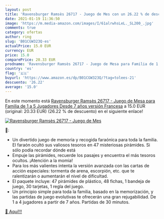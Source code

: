 ```yaml
---
layout: post
title: 'Ravensburger Ramsès 26717 - Juego de Mes con un 26.22 % de descuento'
date: 2021-01-19 11:36:50
image: 'https://m.media-amazon.com/images/I/61alrwhsLeL._SL200_.jpg'
comments: true
category: ofertas
author: ring
slug: 'B01CGW323Q-es'
actualPrice: 15.0 EUR
currency: EUR
price: 15.0
comparePrice: 20.33 EUR
prodname: 'Ravensburger Ramsès 26717 - Juego de Mesa para Familia de 1 a 5 Jugadores Desde 7 años  versión Francesa'
country: 'es'
flag: '🇪🇸'
buyurl: 'https://www.amazon.es/dp/B01CGW323Q/?tag=tolees-21'
descuento: '26.22'
average: '15.0'
---
```


En este momento está [Ravensburger Ramsès 26717 - Juego de Mesa para Familia de 1 a 5 Jugadores Desde 7 años  versión Francesa](https://www.amazon.es/dp/B01CGW323Q/?tag=tolees-21) a 15.0 EUR (original: 20.33 EUR) (26.22 %  de descuento) en el siguiente enlace!

[![Ravensburger Ramsès 26717 - Juego de Mes](https://m.media-amazon.com/images/I/61alrwhsLeL._SL200_.jpg)](https://www.amazon.es/dp/B01CGW323Q/?tag=tolees-21)

🔎:

- Un divertido juego de memoria y recogida faraónica para toda la familia. El faraón ocultó sus valiosos tesoros en 47 misteriosas pirámides. Si sólo podía recordar dónde está
- Empuje las pirámides, recuerde los pasajes y encuentra el más tesoros ocultos. ¡Atención a la momia!
- Para los más valientes intenta la versión avanzada con las cartas de acción especiales: tormenta de arena, escorpión, etc. que te ralentizarán o aumentarán el nivel de dificultad.
- El paquete incluye: 47 pirámides de plástico, 48 fichas, 1 bandeja de juego, 30 tarjetas, 1 regla del juego.
- Un principio simple para toda la familia, basado en la memorización, y las partidas de juego evolutivas te ofrecerán una gran rejugabilidad. De 1 a 4 jugadores a partir de 7 años. Partidas de 30 minutos.

[🛒 Aquí!!!](https://www.amazon.es/dp/B01CGW323Q/?tag=tolees-21)

